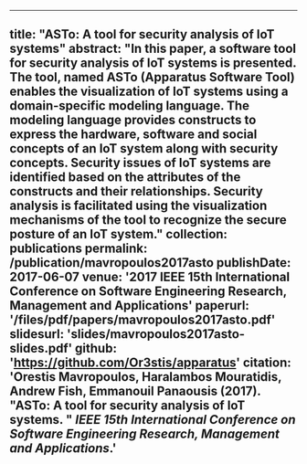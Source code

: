 ---
title: "ASTo: A tool for security analysis of IoT systems"
abstract: "In this paper, a software tool for security analysis of IoT systems is presented. The tool, named ASTo (Apparatus Software Tool) enables the visualization of IoT systems using a domain-specific modeling language. The modeling language provides constructs to express the hardware, software and social concepts of an IoT system along with security concepts. Security issues of IoT systems are identified based on the attributes of the constructs and their relationships. Security analysis is facilitated using the visualization mechanisms of the tool to recognize the secure posture of an IoT system."
collection: publications
permalink: /publication/mavropoulos2017asto
publishDate: 2017-06-07
venue: '2017 IEEE 15th International Conference on Software Engineering Research, Management and Applications'
paperurl: '/files/pdf/papers/mavropoulos2017asto.pdf'
slidesurl: 'slides/mavropoulos2017asto-slides.pdf' 
github: 'https://github.com/Or3stis/apparatus'
citation: 'Orestis Mavropoulos, Haralambos Mouratidis, Andrew Fish, Emmanouil Panaousis (2017). 
&quot;ASTo: A tool for security analysis of IoT systems. &quot;
<i>IEEE 15th International Conference on Software Engineering Research, Management and Applications</i>.'
--
